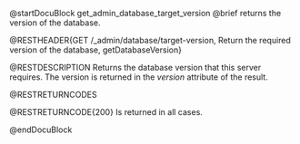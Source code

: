@startDocuBlock get_admin_database_target_version
@brief returns the version of the database.

@RESTHEADER{GET /_admin/database/target-version, Return the required version of the database, getDatabaseVersion}

@RESTDESCRIPTION
Returns the database version that this server requires.
The version is returned in the *version* attribute of the result.

@RESTRETURNCODES

@RESTRETURNCODE{200}
Is returned in all cases.

@endDocuBlock
